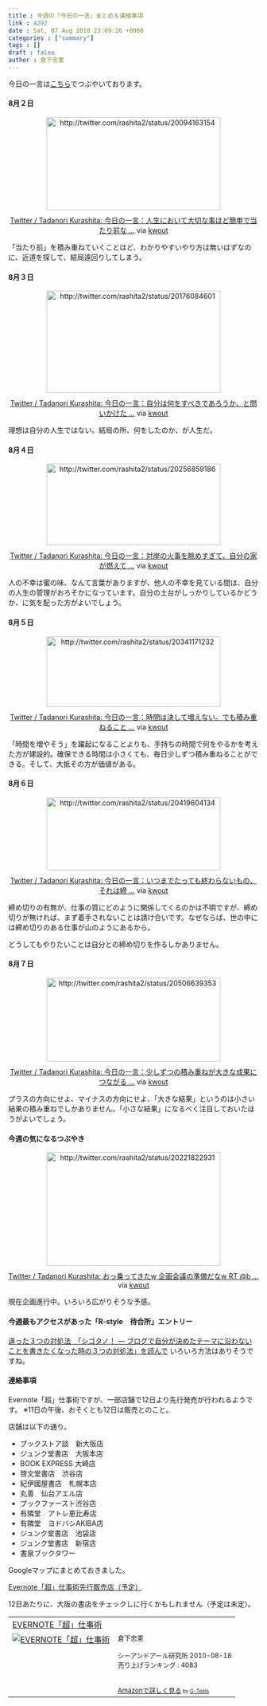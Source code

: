 ```yaml
---
title : 今週の「今日の一言」まとめ＆連絡事項
link : 4292
date : Sat, 07 Aug 2010 23:09:26 +0000
categories : ["summary"]
tags : []
draft : false
author : 倉下忠憲
---
```


今日の一言は<a href="http://twitter.com/rashita2">こちら</a>でつぶやいております。
<h4>8月２日</h4>
<div class="kwout" style="text-align: center;"><img src="http://kwout.com/cutout/y/sh/6y/jbq_bor_rou_w350.jpg" alt="http://twitter.com/rashita2/status/20094163154" title="Twitter / Tadanori Kurashita: 今日の一言：人生において大切な事ほど簡単で当たり前な ..." width="350" height="186" style="border: none;" usemap="#map_ysh6yjbq" /><map id="map_ysh6yjbq" name="map_ysh6yjbq"><area coords="16,126,43,154" href="http://twitter.com/rashita2" alt="" shape="rect" /><area coords="56,126,123,144" href="http://twitter.com/rashita2" alt="" shape="rect" /><area coords="16,101,67,107" href="http://twitter.com/rashita2/status/20094163154" alt="" shape="rect" /></map><p style="margin-top: 10px; text-align: center;"><a href="http://twitter.com/rashita2/status/20094163154">Twitter / Tadanori Kurashita: 今日の一言：人生において大切な事ほど簡単で当たり前な ...</a> via <a href="http://kwout.com/quote/ysh6yjbq">kwout</a></p></div>
「当たり前」を積み重ねていくことほど、わかりやすいやり方は無いはずなのに、近道を探して、結局遠回りしてしまう。
<!--more-->
<h4>8月３日</h4>
<div class="kwout" style="text-align: center;"><img src="http://kwout.com/cutout/x/p4/i2/ukn_bor_rou_w350.jpg" alt="http://twitter.com/rashita2/status/20176084601" title="Twitter / Tadanori Kurashita: 今日の一言：自分は何をすべきであろうか、と問いかけた ..." width="350" height="205" style="border: none;" usemap="#map_xp4i2ukn" /><map id="map_xp4i2ukn" name="map_xp4i2ukn"><area coords="15,120,68,126" href="http://twitter.com/rashita2/status/20176084601" alt="" shape="rect" /><area coords="15,146,42,174" href="http://twitter.com/rashita2" alt="" shape="rect" /><area coords="54,146,122,163" href="http://twitter.com/rashita2" alt="" shape="rect" /></map><p style="margin-top: 10px; text-align: center;"><a href="http://twitter.com/rashita2/status/20176084601">Twitter / Tadanori Kurashita: 今日の一言：自分は何をすべきであろうか、と問いかけた ...</a> via <a href="http://kwout.com/quote/xp4i2ukn">kwout</a></p></div>
理想は自分の人生ではない。結局の所、何をしたのか、が人生だ。
<h4>8月４日</h4>
<div class="kwout" style="text-align: center;"><img src="http://kwout.com/cutout/b/dj/v3/6t9_bor_rou_w350.jpg" alt="http://twitter.com/rashita2/status/20256859186" title="Twitter / Tadanori Kurashita: 今日の一言：対岸の火事を眺めすぎて、自分の家が燃えて ..." width="350" height="164" style="border: none;" usemap="#map_bdjv36t9" /><map id="map_bdjv36t9" name="map_bdjv36t9"><area coords="14,78,66,84" href="http://twitter.com/rashita2/status/20256859186" alt="" shape="rect" /><area coords="14,104,41,132" href="http://twitter.com/rashita2" alt="" shape="rect" /><area coords="54,104,122,121" href="http://twitter.com/rashita2" alt="" shape="rect" /></map><p style="margin-top: 10px; text-align: center;"><a href="http://twitter.com/rashita2/status/20256859186">Twitter / Tadanori Kurashita: 今日の一言：対岸の火事を眺めすぎて、自分の家が燃えて ...</a> via <a href="http://kwout.com/quote/bdjv36t9">kwout</a></p></div>
人の不幸は蜜の味、なんて言葉がありますが、他人の不幸を見ている間は、自分の人生の管理がおろそかになっています。自分の土台がしっかりしているかどうか、に気を配った方がよいでしょう。
<h4>8月５日</h4>
<div class="kwout" style="text-align: center;"><img src="http://kwout.com/cutout/n/w6/yw/dc3_bor_rou_w350.jpg" alt="http://twitter.com/rashita2/status/20341171232" title="Twitter / Tadanori Kurashita: 今日の一言：時間は決して増えない。でも積み重ねること ..." width="350" height="141" style="border: none;" usemap="#map_nw6ywdc3" /><map id="map_nw6ywdc3" name="map_nw6ywdc3"><area coords="14,55,66,61" href="http://twitter.com/rashita2/status/20341171232" alt="" shape="rect" /><area coords="69,55,109,61" href="http://seesmic.com/app" alt="" shape="rect" /><area coords="14,80,41,109" href="http://twitter.com/rashita2" alt="" shape="rect" /><area coords="54,80,122,97" href="http://twitter.com/rashita2" alt="" shape="rect" /></map><p style="margin-top: 10px; text-align: center;"><a href="http://twitter.com/rashita2/status/20341171232">Twitter / Tadanori Kurashita: 今日の一言：時間は決して増えない。でも積み重ねること ...</a> via <a href="http://kwout.com/quote/nw6ywdc3">kwout</a></p></div>
「時間を増やそう」を躍起になることよりも、手持ちの時間で何をやるかを考えた方が建設的。確保できる時間は小さくても、毎日少しずつ積み重ねることができる。そして、大抵その方が価値がある。
<h4>8月６日</h4>
<div class="kwout" style="text-align: center;"><img src="http://kwout.com/cutout/7/ms/fa/z8p_bor_rou_w350.jpg" alt="http://twitter.com/rashita2/status/20419604134" title="Twitter / Tadanori Kurashita: 今日の一言：いつまでたっても終わらないもの、それは締 ..." width="350" height="146" style="border: none;" usemap="#map_7msfaz8p" /><map id="map_7msfaz8p" name="map_7msfaz8p"><area coords="14,57,66,63" href="http://twitter.com/rashita2/status/20419604134" alt="" shape="rect" /><area coords="14,83,41,111" href="http://twitter.com/rashita2" alt="" shape="rect" /><area coords="54,82,122,99" href="http://twitter.com/rashita2" alt="" shape="rect" /></map><p style="margin-top: 10px; text-align: center;"><a href="http://twitter.com/rashita2/status/20419604134">Twitter / Tadanori Kurashita: 今日の一言：いつまでたっても終わらないもの、それは締 ...</a> via <a href="http://kwout.com/quote/7msfaz8p">kwout</a></p></div>
締め切りの有無が、仕事の質にどのように関係してくるのかは不明ですが、締め切りが無ければ、まず着手されないことは請け合いです。なぜならば、世の中には締め切りのある仕事が山のようにあるから。

どうしてもやりたいことは自分との締め切りを作るしかありません。
<h4>8月７日</h4>
<div class="kwout" style="text-align: center;"><img src="http://kwout.com/cutout/9/bw/98/pmv_bor_rou_w350.jpg" alt="http://twitter.com/rashita2/status/20506639353" title="Twitter / Tadanori Kurashita: 今日の一言：少しずつの積み重ねが大きな成果につながる ..." width="350" height="168" style="border: none;" usemap="#map_9bw98pmv" /><map id="map_9bw98pmv" name="map_9bw98pmv"><area coords="14,81,47,87" href="http://twitter.com/rashita2/status/20506639353" alt="" shape="rect" /><area coords="50,81,89,87" href="http://seesmic.com/app" alt="" shape="rect" /><area coords="14,107,41,135" href="http://twitter.com/rashita2" alt="" shape="rect" /><area coords="54,107,121,124" href="http://twitter.com/rashita2" alt="" shape="rect" /></map><p style="margin-top: 10px; text-align: center;"><a href="http://twitter.com/rashita2/status/20506639353">Twitter / Tadanori Kurashita: 今日の一言：少しずつの積み重ねが大きな成果につながる ...</a> via <a href="http://kwout.com/quote/9bw98pmv">kwout</a></p></div>
プラスの方向にせよ、マイナスの方向にせよ、「大きな結果」というのは小さい結果の積み重ねでしかありません。「小さな結果」になるべく注目しておいたほうがよいでしょう。

<h4>今週の気になるつぶやき</h4>
<div class="kwout" style="text-align: center;"><img src="http://kwout.com/cutout/8/fx/mb/qs2_bor_rou_w350.jpg" alt="http://twitter.com/rashita2/status/20221822931" title="Twitter / Tadanori Kurashita: おっ乗ってきたw 企画会議の準備だなw RT @b ..." width="350" height="228" style="border: none;" usemap="#map_8fxmbqs2" /><map id="map_8fxmbqs2" name="map_8fxmbqs2"><area coords="16,141,68,147" href="http://twitter.com/rashita2/status/20221822931" alt="" shape="rect" /><area coords="31,98,145,115" href="http://twitter.com/kobutako2ko2" alt="" shape="rect" /><area coords="70,141,105,147" href="http://www.tweetdeck.com/" alt="" shape="rect" /><area coords="58,36,136,53" href="http://twitter.com/beck1240" alt="" shape="rect" /><area coords="31,57,96,74" href="http://twitter.com/rashita2" alt="" shape="rect" /><area coords="16,166,43,194" href="http://twitter.com/rashita2" alt="" shape="rect" /><area coords="56,166,123,184" href="http://twitter.com/rashita2" alt="" shape="rect" /></map><p style="margin-top: 10px; text-align: center;"><a href="http://twitter.com/rashita2/status/20221822931">Twitter / Tadanori Kurashita: おっ乗ってきたw 企画会議の準備だなw RT @b ...</a> via <a href="http://kwout.com/quote/8fxmbqs2">kwout</a></p></div>
現在企画進行中。いろいろ広がりそうな予感。

<h4>今週最もアクセスがあった「R-style　待合所」エントリー</h4>
<a href="http://r-style.posterous.com/24735886">違った３つの対処法　「シゴタノ！ — ブログで自分が決めたテーマに沿わないことを書きたくなった時の３つの対処法」を読んで</a>
いろいろ方法はありそうですね。

<h4>連絡事項</h4>
Evernote「超」仕事術ですが、一部店舗で12日より先行発売が行われるようです。
※11日の午後、おそくとも12日は販売とのこと。

店舗は以下の通り。
<ul>
	<li>ブックストア談　新大阪店</li>
	<li>ジュンク堂書店　大阪本店　</li>
	<li>BOOK EXPRESS 大崎店</li>
	<li>啓文堂書店　渋谷店</li>
	<li>紀伊國屋書店　札幌本店</li>
	<li>丸善　仙台アエル店</li>
	<li>ブックファースト渋谷店</li>
	<li>有隣堂　アトレ恵比寿店</li>
	<li>有隣堂　ヨドバシAKIBA店</li>
	<li>ジュンク堂書店　池袋店</li>
	<li>ジュンク堂書店　新宿店</li>
	<li>書泉ブックタワー</li>
</ul>
Googleマップにまとめておきました。

<a href="http://maps.google.com/maps/ms?ie=UTF&msa=0&msid=112610869791785157253.00048d0d5b195580afe7d">Evernote「超」仕事術先行販売店（予定）</a>

12日あたりに、大阪の書店をチェックしに行くかもしれません（予定は未定）。

<table  border="0" cellpadding="5"><tr><td colspan="2"><a href="http://www.amazon.co.jp/EVERNOTE%E3%80%8C%E8%B6%85%E3%80%8D%E4%BB%95%E4%BA%8B%E8%A1%93-%E5%80%89%E4%B8%8B%E5%BF%A0%E6%86%B2/dp/4863540728%3FSubscriptionId%3D15SMZCTB9V8NGR2TW082%26tag%3Drashita1000-22%26linkCode%3Dxm2%26camp%3D2025%26creative%3D165953%26creativeASIN%3D4863540728" target="_top">EVERNOTE「超」仕事術</a><img src="http://www.assoc-amazon.jp/e/ir?t=rashita1000-22&l=ur2&o=9" width="1" height="1" style="border: none;" alt="" /></td></tr><tr><td valign="top"><a href="http://www.amazon.co.jp/EVERNOTE%E3%80%8C%E8%B6%85%E3%80%8D%E4%BB%95%E4%BA%8B%E8%A1%93-%E5%80%89%E4%B8%8B%E5%BF%A0%E6%86%B2/dp/4863540728%3FSubscriptionId%3D15SMZCTB9V8NGR2TW082%26tag%3Drashita1000-22%26linkCode%3Dxm2%26camp%3D2025%26creative%3D165953%26creativeASIN%3D4863540728" target="_top"><img src="http://ecx.images-amazon.com/images/I/51-IHbnrxYL._SL160_.jpg" border="0" alt="EVERNOTE「超」仕事術" /></a></td><td valign="top"><font size="-1">倉下忠憲 <br /><br />シーアンドアール研究所  2010-08-18<br />売り上げランキング : 4083<br /><br /><br /><a href="http://www.amazon.co.jp/EVERNOTE%E3%80%8C%E8%B6%85%E3%80%8D%E4%BB%95%E4%BA%8B%E8%A1%93-%E5%80%89%E4%B8%8B%E5%BF%A0%E6%86%B2/dp/4863540728%3FSubscriptionId%3D15SMZCTB9V8NGR2TW082%26tag%3Drashita1000-22%26linkCode%3Dxm2%26camp%3D2025%26creative%3D165953%26creativeASIN%3D4863540728" target="_top">Amazonで詳しく見る</a></font><font size="-2"> by <a href="http://www.goodpic.com/mt/aws/index.html" >G-Tools</a></font></td></tr></table>



